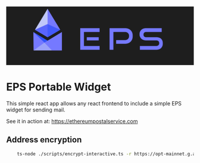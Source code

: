 ![logo](public/EPS-01.png)

# EPS Portable Widget

This simple react app allows any react frontend to include a simple EPS widget for sending mail.

See it in action at: https://ethereumpostalservice.com

## Address encryption

```bash
    ts-node ./scripts/encrypt-interactive.ts -r https://opt-mainnet.g.alchemy.com/v2/<ALCHEMY API KEY> -a 0x2156fcCff55637317D211B62318007309378fB95
```
